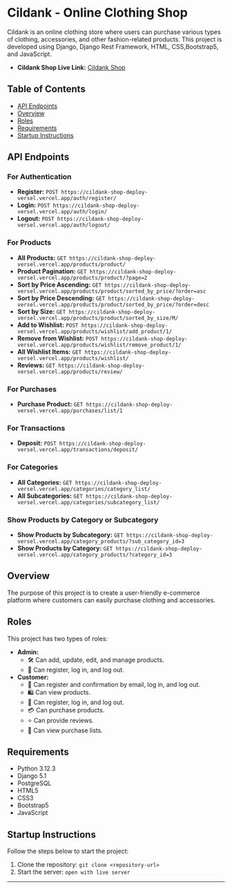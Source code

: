 # Cildank - Online Clothing Shop

Cildank is an online clothing store where users can purchase various types of clothing, accessories, and other fashion-related products. This project is developed using Django, Django Rest Framework, HTML, CSS,Bootstrap5, and JavaScript.
- **Cildank Shop Live Link:** [Cildank Shop](https://salauddin85.github.io/Cildank_Shop/)
## Table of Contents
- [API Endpoints](#api-endpoints)
- [Overview](#overview)
- [Roles](#roles)
- [Requirements](#requirements)
- [Startup Instructions](#startup-instructions)

## API Endpoints

### For Authentication
- **Register:** `POST https://cildank-shop-deploy-versel.vercel.app/auth/register/`
- **Login:** `POST https://cildank-shop-deploy-versel.vercel.app/auth/login/`
- **Logout:** `POST https://cildank-shop-deploy-versel.vercel.app/auth/logout/`

### For Products
- **All Products:** `GET https://cildank-shop-deploy-versel.vercel.app/products/product/`
- **Product Pagination:** `GET https://cildank-shop-deploy-versel.vercel.app/products/product/?page=2`
- **Sort by Price Ascending:** `GET https://cildank-shop-deploy-versel.vercel.app/products/product/sorted_by_price/?order=asc`
- **Sort by Price Descending:** `GET https://cildank-shop-deploy-versel.vercel.app/products/product/sorted_by_price/?order=desc`
- **Sort by Size:** `GET https://cildank-shop-deploy-versel.vercel.app/products/product/sorted_by_size/M/`
- **Add to Wishlist:** `POST https://cildank-shop-deploy-versel.vercel.app/products/wishlist/add_product/1/`
- **Remove from Wishlist:** `POST https://cildank-shop-deploy-versel.vercel.app/products/wishlist/remove_product/1/`
- **All Wishlist Items:** `GET https://cildank-shop-deploy-versel.vercel.app/products/wishlist/`
- **Reviews:** `GET https://cildank-shop-deploy-versel.vercel.app/products/review/`

### For Purchases
- **Purchase Product:** `GET https://cildank-shop-deploy-versel.vercel.app/purchases/list/1`

### For Transactions
- **Deposit:** `POST https://cildank-shop-deploy-versel.vercel.app/transactions/deposit/`

### For Categories
- **All Categories:** `GET https://cildank-shop-deploy-versel.vercel.app/categories/category_list/`
- **All Subcategories:** `GET https://cildank-shop-deploy-versel.vercel.app/categories/subcategory_list/`

### Show Products by Category or Subcategory
- **Show Products by Subcategory:** `GET https://cildank-shop-deploy-versel.vercel.app/category_products/?sub_category_id=3`
- **Show Products by Category:** `GET https://cildank-shop-deploy-versel.vercel.app/category_products/?category_id=3`

## Overview
The purpose of this project is to create a user-friendly e-commerce platform where customers can easily purchase clothing and accessories.

## Roles
This project has two types of roles:
- **Admin:** 
  - 🛠️ Can add, update, edit, and manage products.
  - 📝 Can register, log in, and log out.
- **Customer:**
  - 📝 Can register and confirmation by email, log in, and log out.
  - 🛍️ Can view products.
  - 📝 Can register, log in, and log out.
  - 💳 Can purchase products.
  - ⭐ Can provide reviews.
  - 📜 Can view purchase lists.

## Requirements
- Python 3.12.3
- Django 5.1
- PostgreSQL
- HTML5
- CSS3
- Bootstrap5
- JavaScript 


## Startup Instructions
Follow the steps below to start the project:
1. Clone the repository: `git clone <repository-url>`
3. Start the server: `open with live server`

---
